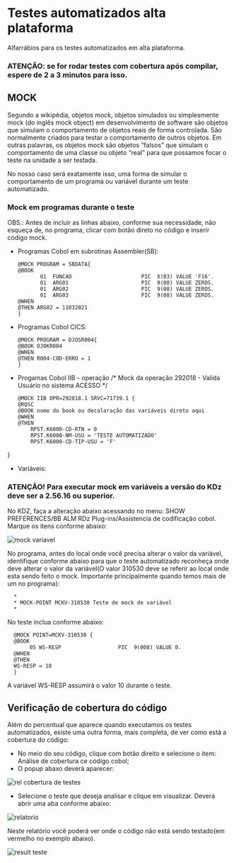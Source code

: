 # Testes automatizados alta plataforma

Alfarrábios para os testes automatizados em alta plataforma.

### ATENÇÃO: se for rodar testes com cobertura após compilar, espere de 2 a 3 minutos para isso.

## MOCK

Segundo a wikipédia, objetos mock, objetos simulados ou simplesmente mock (do inglês mock object) em desenvolvimento de software são objetos que simulam o comportamento de objetos reais de forma controlada. São normalmente criados para testar o comportamento de outros objetos. Em outras palavras, os objetos mock são objetos “falsos” que simulam o comportamento de uma classe ou objeto “real” para que possamos focar o teste na unidade a ser testada. 

No nosso caso será exatamente isso, uma forma de simular o comportamento de um programa ou variável durante um teste automatizado.

### Mock em programas durante o teste

OBS.: Antes de incluir as linhas abaixo, conforme sua necessidade, não esqueça de, no programa, clicar com botão direto no código e inserir código mock.


- Programas Cobol em subrotinas Assembler(SB):

      @MOCK PROGRAM = SBDATA{
      @BOOK 
             01  FUNCAO                      PIC  X(03) VALUE 'F16'. 
             01  ARG01                       PIC  9(08) VALUE ZEROS. 
             01  ARG02                       PIC  9(08) VALUE ZEROS. 
             01  ARG03                       PIC  9(08) VALUE ZEROS. 
      @WHEN
      @THEN ARG02 = 11032021
      }
      
- Programas Cobol CICS:

      @MOCK PROGRAM = DJOSR004{
      @BOOK DJOKR004
      @WHEN
      @THEN R004-COD-ERRO = 1
      }
      
- Progamas Cobol IIB - operação
/* Mock da operação 292018 - Valida Usuário no sistema ACESSO */

      @MOCK IIB OPR=292018.1 SRVC=71739.1 {
      @RQSC
      @BOOK nome do book ou decalaração das variáveis direto aqui
      @WHEN
      @THEN
          RPST.K6000-CD-RTN = 0
          RPST.K6000-NM-USU = 'TESTE AUTOMATIZADO'
          RPST.K6000-CD-TIP-USU = 'F'
} 

- Variáveis:

### ATENÇÃO! Para executar mock em variáveis a versão do KDz deve ser a 2.56.16 ou superior.

No KDZ, faça a alteração abaixo acessando no menu: SHOW PREFERENCES/BB ALM RDz Plug-ins/Assistencia de codificação cobol. Marque os itens conforme abaixo:

![mock variavel](https://user-images.githubusercontent.com/49697760/109506368-52494900-7a7c-11eb-8f90-ceabd4fdcef0.jpg)

No programa, antes do local onde você precisa alterar o valor da variável, identifique conforme abaixo para que o teste automatizado reconheça onde deve alterar o valor da variável(O valor 310530 deve se referir ao local onde esta sendo feito o mock. Importante principalmente quando temos mais de um no programa):

      *
      * MOCK-POINT MCKV-310530 Teste de mock de variável
      *

No teste inclua conforme abaixo:

      @MOCK POINT=MCKV-310530 {
      @BOOK
           05 WS-RESP                  PIC  9(008) VALUE 0.
      @WHEN
      @THEN
      WS-RESP = 10
      }

A variável WS-RESP assumirá o valor 10 durante o teste.

## Verificação de cobertura do código

Além do percentual que aparece quando executamos os testes automatizados, existe uma outra forma, mais completa, de ver como está a cobertura do código:
- No meio do seu código, clique com botão direito e selecione o item: Análise de cobertura ce código cobol;
- O popup abaxo deverá aparecer:

![rel cobertura de testes](https://user-images.githubusercontent.com/49697760/110143493-11bc3900-7db6-11eb-91d9-79024e15fcdf.jpg)

- Selecione o teste que deseja analisar e clique em visualizar. Deverá abrir uma aba conforme abaixo:

![relatorio](https://user-images.githubusercontent.com/49697760/110143562-1f71be80-7db6-11eb-932c-fc2a1d2dad29.jpg)

Neste relatório você poderá ver onde o código não está sendo testado(em vermelho no exemplo abaixo).

![result teste](https://user-images.githubusercontent.com/49697760/116785186-918d1980-aa6e-11eb-88b1-5f5d2998946e.jpg)



